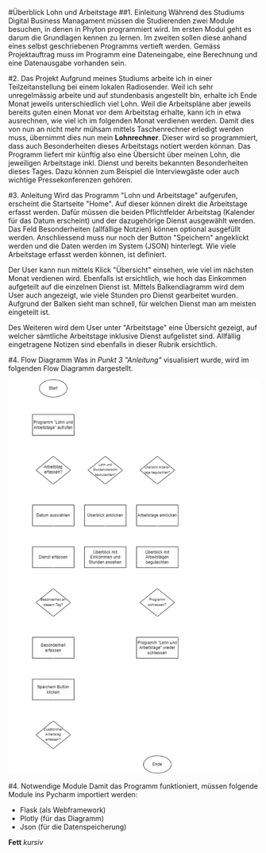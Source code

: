 #Überblick Lohn und Arbeitstage
##1. Einleitung
Während des Studiums Digital Business Managament müssen die Studierenden zwei Module besuchen, in denen in Phyton programmiert wird. Im ersten Modul geht es darum die Grundlagen kennen zu lernen. Im zweiten sollen diese anhand eines selbst geschriebenen Programms vertieft werden. Gemäss Projektauftrag muss im Programm eine Dateneingabe, eine Berechnung und eine Datenausgabe vorhanden sein.

#2. Das Projekt
Aufgrund meines Studiums arbeite ich in einer Teilzeitanstellung bei einem lokalen Radiosender. Weil ich sehr unregelmässig arbeite und auf stundenbasis angestellt bin, erhalte ich Ende Monat jeweils unterschiedlich viel Lohn. Weil die Arbeitspläne aber jeweils bereits guten einen Monat vor dem Arbeitstag erhalte, kann ich in etwa ausrechnen, wie viel ich im folgenden Monat verdienen werden. Damit dies von nun an nicht mehr mühsam mittels Taschenrechner erledigt werden muss, übernimmt dies nun mein **Lohnrechner**. Dieser wird so programmiert, dass auch Besonderheiten dieses Arbeitstags notiert werden könnan. Das Programm liefert mir künftig also eine Übersicht über meinen Lohn, die jeweiligen Arbeitstage inkl. Dienst und bereits bekannten Besonderheiten dieses Tages. Dazu können zum Beispiel die Interviewgäste oder auch wichtige Pressekonferenzen gehören.

#3. Anleitung
Wird das Programm "Lohn und Arbeitstage" aufgerufen, erscheint die Startseite "Home". 
Auf dieser können direkt die Arbeitstage erfasst werden. 
Dafür müssen die beiden Pflichtfelder Arbeitstag (Kalender für das Datum erscheint) und der dazugehörige Dienst ausgewählt werden.
Das Feld Besonderheiten (allfällige Notzien) können optional ausgefüllt werden. 
Anschliessend muss nur noch der Button "Speichern" angeklickt werden und die Daten werden im System (JSON) hinterlegt.
Wie viele Arbeitstage erfasst werden können, ist definiert. 

Der User kann nun mittels Klick "Übersicht" einsehen, wie viel im nächsten Monat verdienen wird. 
Ebenfalls ist ersichtlich, wie hoch das Einkommen aufgeteilt auf die einzelnen Dienst ist. 
Mittels Balkendiagramm wird dem User auch angezeigt, wie viele Stunden pro Dienst gearbeitet wurden. 
Aufgrund der Balken sieht man schnell, für welchen Dienst man am meisten eingeteilt ist.

Des Weiteren wird dem User unter "Arbeitstage" eine Übersicht gezeigt, auf welcher sämtliche Arbeitstage inklusive Dienst aufgelistet sind. 
Allfällig eingetragene Notizen sind ebenfalls in dieser Rubrik ersichtlich.


#4. Flow Diagramm
Was in _Punkt 3 "Anleitung"_ visualisiert wurde, wird im folgenden Flow Diagramm dargestellt.

![](static/flowchart/flowchart_lohnundarbeitstage.png)



#4. Notwendige Module
Damit das Programm funktioniert, müssen folgende Module ins Pycharm importiert werden:

- Flask (als Webframework)
- Plotly (für das Diagramm)
- Json (für die Datenspeicherung)



**Fett** 
_kursiv_

